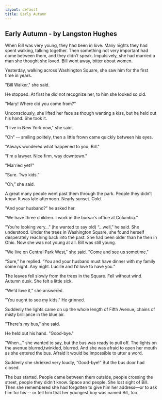 ```yaml
---
layout: default
title: Early Autumn 
---
```


## Early Autumn - by Langston Hughes

When Bill was very young, they had been in love. Many nights they had spent walking, talking together. Then something not very important had come between them, and they didn't speak. Impulsively, she had married a man she thought she loved. Bill went away, bitter about women.

Yesterday, walking across Washington Square, she saw him for the first time in years.

"Bill Walker," she said.

He stopped. At first he did not recognize her, to him she looked so old.

"Mary! Where did you come from?"

Unconsciously, she lifted her face as though wanting a kiss, but he held out his hand. She took it.

"I live in New York now," she said.

"Oh" -- smiling politely, then a little frown came quickly between his eyes.

"Always wondered what happened to you, Bill."

"I'm a lawyer. Nice firm, way downtown." 

"Married yet?"

"Sure. Two kids.”

"Oh,” she said.

A great many people went past them through the park. People they didn’t know. It was late afternoon. Nearly sunset. Cold.

"And your husband?” he asked her.

“We have three children. I work in the bursar’s office at Columbia.”

“You’re looking very…” (he wanted to say old) “…well,” he said.
She understood. Under the trees in Washington Square, she found herself desperately reaching back into the past. She had been older than he then in Ohio. Now she was not young at all. Bill was still young.

"We live on Central Park West," she said. "Come and see us sometime."

“Sure,” he replied. “You and your husband must have dinner with my family some night. Any night. Lucille and I’d love to have you.”

The leaves fell slowly from the trees in the Square. Fell without wind. Autumn dusk. She felt a little sick.

"We'd love it," she answered.

"You ought to see my kids." He grinned.

Suddenly the lights came on up the whole length of Fifth Avenue, chains of misty brilliance in the blue air.

"There's my bus," she said.

He held out his hand. "Good-bye."

"When..." she wanted to say, but the bus was ready to pull off. The lights on the avenue blurred,twinkled, blurred. And she was afraid to open her mouth as she entered the bus. Afraid it would be impossible to utter a word.

Suddenly she shrieked very loudly, “Good-bye!” But the bus door had closed.

The bus started. People came between them outside, people crossing the street, people they didn't know. Space and people. She lost sight of Bill. Then she remembered she had forgotten to give him her address—or to ask him for his -- or tell him that her youngest boy was named Bill, too.